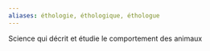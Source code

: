 ```yaml
---
aliases: éthologie, éthologique, éthologue
---
```

Science qui décrit et étudie le comportement des animaux
